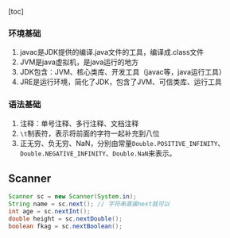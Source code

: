 [toc]

### 环境基础

1. javac是JDK提供的编译.java文件的工具，编译成.class文件
2. JVM是java虚拟机，是java运行的地方
3. JDK包含：JVM、核心类库、开发工具（javac等，java运行工具）
4. JRE是运行环境，简化了JDK，包含了JVM、可信类库、运行工具

### 语法基础

1. 注释：单号注释、多行注释、文档注释
2. `\t`制表符，表示将前面的字符一起补充到八位
3. 正无穷、负无穷、NaN，分别由常量`Double.POSITIVE_INFINITY`、`Double.NEGATIVE_INFINITY`、`Double.NaN`来表示。

## Scanner

```java
Scanner sc = new Scanner(System.in);
String name = sc.next(); // 字符串直接next就可以
int age = sc.nextInt();
double height = sc.nextDouble();
boolean fkag = sc.nextBoolean();
```

